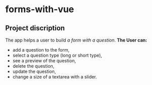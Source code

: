 # forms-with-vue

## Project discription

The app helps a user to build *a form with a question*.
**The User can:**

- add a question to the form,
- select a question type (long or short type),
- see a preview of the question,
- delete the question,
- update the question,
- change a size of a textarea with a slider.
